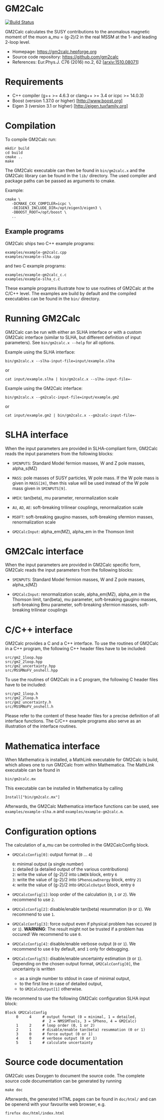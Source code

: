 GM2Calc
=======

[![Build Status](https://travis-ci.org/GM2Calc/GM2Calc.svg?branch=master)](https://travis-ci.org/GM2Calc/GM2Calc)

GM2Calc calculates the SUSY contributions to the anomalous magnetic
moment of the muon a_mu = (g-2)/2 in the real MSSM at the 1- and
leading 2-loop level.

 * Homepage:                https://gm2calc.hepforge.org
 * Source code repository:  https://github.com/gm2calc
 * References:              Eur.Phys.J. C76 (2016) no.2, 62
   [[arxiv:1510.08071](https://arxiv.org/abs/1510.08071)]


Requirements
============

 * C++ compiler (g++ >= 4.6.3 or clang++ >= 3.4 or icpc >= 14.0.3)
 * Boost (version 1.37.0 or higher) [http://www.boost.org]
 * Eigen 3 (version 3.1 or higher) [http://eigen.tuxfamily.org]


Compilation
===========

To compile GM2Calc run:

    mkdir build
    cd build
    cmake ..
    make

The GM2Calc executable can then be found in `bin/gm2calc.x` and the
GM2Calc library can be found in the `lib/` directory.  The used
compiler and package paths can be passed as arguments to cmake.

Example:

    cmake \
       -DCMAKE_CXX_COMPILER=icpc \
       -DEIGEN3_INCLUDE_DIR=/opt/eigen3/eigen3 \
       -DBOOST_ROOT=/opt/boost \
       ..


Example programs
----------------

GM2Calc ships two C++ example programs:

    examples/example-gm2calc.cpp
    examples/example-slha.cpp

and two C example programs:

    examples/example-gm2calc_c.c
    examples/example-slha_c.c

These example programs illustrate how to use routines of GM2Calc at
the C/C++ level.  The examples are build by default and the compiled
executables can be found in the `bin/` directory.


Running GM2Calc
===============

GM2Calc can be run with either an SLHA interface or with a custom
GM2Calc interface (similar to SLHA, but different definition of input
parameters).  See `bin/gm2calc.x --help` for all options.

Example using the SLHA interface:

    bin/gm2calc.x --slha-input-file=input/example.slha

or

    cat input/example.slha | bin/gm2calc.x --slha-input-file=-

Example using the GM2Calc interface:

    bin/gm2calc.x --gm2calc-input-file=input/example.gm2

or

    cat input/example.gm2 | bin/gm2calc.x --gm2calc-input-file=-


SLHA interface
==============

When the input parameters are provided in SLHA-compliant form, GM2Calc
reads the input parameters from the following blocks:

 * `SMINPUTS`: Standard Model fermion masses, W and Z pole masses,
   alpha_s(MZ)

 * `MASS`: pole masses of SUSY particles, W pole mass.  If the W pole
   mass is given in `MASS[24]`, then this value will be used instead
   of the W pole mass given in `SMINPUTS[9]`.

 * `HMIX`: tan(beta), mu parameter, renormalization scale

 * `AU`, `AD`, `AE`: soft-breaking trilinear couplings,
   renormalization scale

 * `MSOFT`: soft-breaking gaugino masses, soft-breaking sfermion
   masses, renormalization scale

 * `GM2CalcInput`: alpha_em(MZ), alpha_em in the Thomson limit


GM2Calc interface
=================

When the input parameters are provided in GM2Calc specific form,
GM2Calc reads the input parameters from the following blocks:

 * `SMINPUTS`: Standard Model fermion masses, W and Z pole masses,
   alpha_s(MZ)

 * `GM2CalcInput`: renormalization scale, alpha_em(MZ), alpha_em in
   the Thomson limit, tan(beta), mu parameter, soft-breaking gaugino
   masses, soft-breaking Bmu parameter, soft-breaking sfermion masses,
   soft-breaking trilinear couplings


C/C++ interface
===============

GM2Calc provides a C and a C++ interface.  To use the routines of
GM2Calc in a C++ program, the following C++ header files have to be
included:

    src/gm2_1loop.hpp
    src/gm2_2loop.hpp
    src/gm2_uncertainty.hpp
    src/MSSMNoFV_onshell.hpp

To use the routines of GM2Calc in a C program, the following C header
files have to be included:

    src/gm2_1loop.h
    src/gm2_2loop.h
    src/gm2_uncertainty.h
    src/MSSMNoFV_onshell.h

Please refer to the content of these header files for a precise
definition of all interface functions.  The C/C++ example programs
also serve as an illustration of the interface routines.


Mathematica interface
=====================

When Mathematica is installed, a MathLink executable for GM2Calc is
build, which allows one to run GM2Calc from within Mathematica.  The
MathLink executable can be found in

    bin/gm2calc.mx

This executable can be installed in Mathematica by calling

    Install["bin/gm2calc.mx"]

Afterwards, the GM2Calc Mathematica interface functions can be used,
see `examples/example-slha.m` and `examples/example-gm2calc.m`.


Configuration options
=====================

The calculation of a_mu can be controlled in the GM2CalcConfig block.

 * `GM2CalcConfig[0]`: output format (`0` ... `4`)

   `0`: minimal output (a single number)  
   `1`: detailed (a detailed output of the various contributions)  
   `2`: write the value of (g-2)/2 into `LOWEN` block, entry `6`  
   `3`: write the value of (g-2)/2 into `SPhenoLowEnergy` block, entry `21`  
   `4`: write the value of (g-2)/2 into `GM2CalcOutput` block, entry `0`

 * `GM2CalcConfig[1]`: loop order of the calculation (`0`, `1` or `2`).
   We recommend to use `2`.

 * `GM2CalcConfig[2]`: disable/enable tan(beta) resummation (`0` or `1`).
   We recommend to use `1`.

 * `GM2CalcConfig[3]`: force output even if physical problem has
   occured (`0` or `1`).  **WARNING**: The result might not be trusted
   if a problem has occured!  We recommend to use `0`.

 * `GM2CalcConfig[4]`: disable/enable verbose output (`0` or `1`).
   We recommend to use `0` by default, and `1` only for debugging.

 * `GM2CalcConfig[5]`: disable/enable uncertainty estimation (`0` or `1`).
   Depending on the chosen output format, `GM2CalcConfig[0]`, the
   uncertainty is written

   * as a single number to stdout   in case of minimal output,
   * to the first line              in case of detailed output,
   * to `GM2CalcOutput[1]`          otherwise.

We recommend to use the following GM2Calc configuration SLHA input
block:

    Block GM2CalcConfig
         0     4     # output format (0 = minimal, 1 = detailed,
                     #  2 = NMSSMTools, 3 = SPheno, 4 = GM2Calc)
         1     2     # loop order (0, 1 or 2)
         2     1     # disable/enable tan(beta) resummation (0 or 1)
         3     0     # force output (0 or 1)
         4     0     # verbose output (0 or 1)
         5     1     # calculate uncertainty


Source code documentation
=========================

GM2Calc uses Doxygen to document the source code.  The complete source
code documentation can be generated by running

    make doc

Afterwards, the generated HTML pages can be found in `doc/html/` and
can be openend with your favourite web browser, e.g.

    firefox doc/html/index.html
